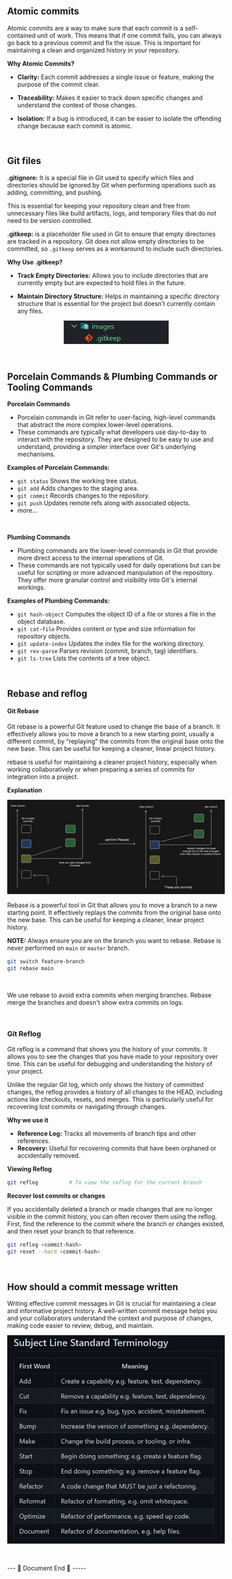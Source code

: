 
## Atomic commits 

Atomic commits are a way to make sure that each commit is a self-contained unit of work. This means that if one commit fails, you can always go back to a previous commit and fix the issue. This is important for maintaining a clean and organized history in your repository.

**Why Atomic Commits?**

- **Clarity:** Each commit addresses a single issue or feature, making the purpose of the commit clear.

- **Traceability:** Makes it easier to track down specific changes and understand the context of those changes.

- **Isolation:** If a bug is introduced, it can be easier to isolate the offending change because each commit is atomic.

<br>

## Git files

**.gitignore:** It is a special file in Git used to specify which files and directories should be ignored by Git when performing operations such as adding, committing, and pushing. 

This is essential for keeping your repository clean and free from unnecessary files like build artifacts, logs, and temporary files that do not need to be version controlled.


**.gitkeep:** is a placeholder file used in Git to ensure that empty directories are tracked in a repository. Git does not allow empty directories to be committed, so `.gitkeep` serves as a workaround to include such directories.

**Why Use .gitkeep?**

- **Track Empty Directories:** Allows you to include directories that are currently empty but are expected to hold files in the future.

- **Maintain Directory Structure:** Helps in maintaining a specific directory structure that is essential for the project but doesn’t currently contain any files.

<p align="center">
  <img src="../public/gitkeep.png" alt="gitkeep"/>
</p>

<br>

## Porcelain Commands & Plumbing Commands or Tooling Commands

**Porcelain Commands**

- Porcelain commands in Git refer to user-facing, high-level commands that abstract the more complex lower-level operations. 
- These commands are typically what developers use day-to-day to interact with the repository. They are designed to be easy to use and understand, providing a simpler interface over Git's underlying mechanisms.

**Examples of Porcelain Commands:**

- `git status` Shows the working tree status.
- `git add` Adds changes to the staging area.
- `git commit` Records changes to the repository.
- `git push` Updates remote refs along with associated objects.
- more...

<br>

**Plumbing Commands**

- Plumbing commands are the lower-level commands in Git that provide more direct access to the internal operations of Git. 
- These commands are not typically used for daily operations but can be useful for scripting or more advanced manipulation of the repository. They offer more granular control and visibility into Git's internal workings.

**Examples of Plumbing Commands:**

- `git hash-object` Computes the object ID of a file or stores a file in the object database.
- `git cat-file` Provides content or type and size information for repository objects.
- `git update-index` Updates the index file for the working directory.
- `git rev-parse` Parses revision (commit, branch, tag) identifiers.
- `git ls-tree` Lists the contents of a tree object.

<br>

## Rebase and reflog

<h4>Git Rebase</h4>

Git rebase is a powerful Git feature used to change the base of a branch. It effectively allows you to move a branch to a new starting point, usually a different commit, by “replaying” the commits from the original base onto the new base. This can be useful for keeping a cleaner, linear project history.

rebase is useful for maintaining a cleaner project history, especially when working collaboratively or when preparing a series of commits for integration into a project.

**Explanation**

<p align="center">
  <img src="../public/rebase.png" alt="rebase"/>
</p>

Rebase is a powerful tool in Git that allows you to move a branch to a new starting point. It effectively replays the commits from the original base onto the new base. This can be useful for keeping a cleaner, linear project history.

**NOTE:** Always ensure you are on the branch you want to rebase. Rebase is never performed on `main` or `master` branch.

```bash
git switch feature-branch
git rebase main
```

<br>

We use rebase to avoid extra commits when merging branches. Rebase merge the branches and doesn't show extra commits on logs.

<br>

<h3>Git Reflog</h3> 

Git reflog is a command that shows you the history of your commits. It allows you to see the changes that you have made to your repository over time. This can be useful for debugging and understanding the history of your project.

Unlike the regular Git log, which only shows the history of committed changes, the reflog provides a history of all changes to the HEAD, including actions like checkouts, resets, and merges. This is particularly useful for recovering lost commits or navigating through changes.

**Why we use it**

- **Reference Log:** Tracks all movements of branch tips and other references.
- **Recovery:** Useful for recovering commits that have been orphaned or accidentally removed.

**Viewing Reflog**

```bash
git reflog          # To view the reflog for the current branch
```

**Recover lost commits or changes**

If you accidentally deleted a branch or made changes that are no longer visible in the commit history, you can often recover them using the reflog. First, find the reference to the commit where the branch or changes existed, and then reset your branch to that reference.

```bash
git reflog <commit-hash>
git reset --hard <commit-hash>
```

<br>

## How should a commit message written

Writing effective commit messages in Git is crucial for maintaining a clear and informative project history. A well-written commit message helps you and your collaborators understand the context and purpose of changes, making code easier to review, debug, and maintain.

<p align="center">
  <img src="../public/git-comments.jpg" alt="rebase"/>
</p>


<br>

--- 📄 Document End 🎉 -----